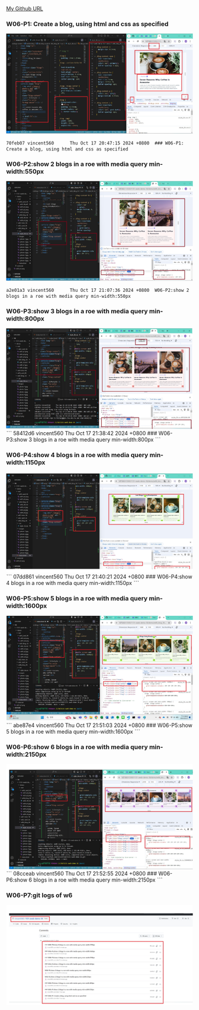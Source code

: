 
[My Github URL](https://github.com/vincent560/1131-sweb-demo-36.git)

### W06-P1: Create a blog, using html and css as specified
 
 
![](w06-p1.jpg)
```
70feb07 vincent560      Thu Oct 17 20:47:15 2024 +0800  ### W06-P1: Create a blog, using html and css as specified
```
 ### W06-P2:show 2 blogs in a roe with media query min-width:550px
 ![](w06-p2.jpg)
 ```
a2e01a3 vincent560      Thu Oct 17 21:07:36 2024 +0800  W06-P2:show 2 blogs in a roe with media query min-width:550px
 ```
 ### W06-P3:show 3 blogs in a roe with media query min-width:800px
  ![](w06-p3.jpg)
ˋˋˋ
58412d6 vincent560      Thu Oct 17 21:38:42 2024 +0800  ### W06-P3:show 3 blogs in a roe with media query min-width:800px
ˋˋˋ

### W06-P4:show 4 blogs in a roe with media query min-width:1150px
![](w06-p4.jpg)
ˋˋˋ
07dd861 vincent560      Thu Oct 17 21:40:21 2024 +0800  ### W06-P4:show 4 blogs in a roe with media query min-width:1150px
ˋˋˋ
### W06-P5:show 5 blogs in a roe with media query min-width:1600px
![](w06-p5.jpg)
ˋˋˋ
abe87e4 vincent560      Thu Oct 17 21:51:03 2024 +0800  ### W06-P5:show 5 blogs in a roe with media query min-width:1600px
ˋˋˋ
### W06-P6:show 6 blogs in a roe with media query min-width:2150px
![](w06-p6.jpg)
ˋˋˋ
08cceab vincent560      Thu Oct 17 21:52:55 2024 +0800  ### W06-P6:show 6 blogs in a roe with media query min-width:2150px
ˋˋˋ
### W06-P7:git logs of w6
![](w06-p7.jpg)
